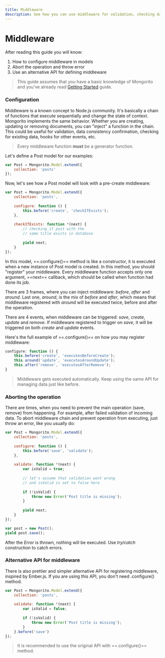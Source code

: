 ```yaml
---
title: Middleware
description: See how you can use middleware for validation, checking data consistency and other.
---
```


# Middleware

After reading this guide you will know:

1. How to configure middleware in models
2. Abort the operation and throw error
3. Use an alternative API for defining middleware

> This guide assumes that you have a basic knowledge of Mongorito and you've already read [Getting Started](/guides/getting-started) guide.

### Configuration

Middleware is a known concept to Node.js community.
It's basically a chain of functions that execute sequentially and change the state of context.
Mongorito implements the same behavior.
Whether you are creating, updating or removing documents, you can "inject" a function in the chain.
This could be useful for validation, data consistency confirmation, checking for existing data, hooks for other events, etc.

> Every middleware function **must** be a generator function.

Let's define a Post model for our examples:

```javascript
var Post = Mongorito.Model.extend({
	collection: 'posts'
});
```

Now, let's see how a Post model will look with a pre-create middleware:

```javascript
var Post = Mongorito.Model.extend({
	collection: 'posts',
	
	configure: function () {
		this.before('create', 'checkIfExists');
	},
	
	checkIfExists: function *(next) {
		// checking if post with the
		// same title exists in database
		
		yield next;
	}
});
```

In this model, ==.configure()== method is like a constructor, it is executed when a new instance of Post model is created.
In this method, you should "register" your middleware.
Every middleware function accepts only one argument, ==next== callback, which should be called when function had done its job.

There are 3 frames, where you can inject middleware: *before*, *after* and *around*.
Last one, *around*, is the mix of *before* and *after*, which means that middleware registered with *around* will be executed twice, before and after the operation.

There are 4 events, when middleware can be triggered: *save*, *create*, *update* and *remove*.
If middleware registered to trigger on *save*, it will be triggered on both *create* and *update* events.

Here's the full example of ==.configure()== on how you may register middleware:

```javascript
configure: function () {
	this.before('create', 'executesBeforeCreate');
	this.around('update', 'executesAroundUpdate');
	this.after('remove', 'executesAfterRemove');
}
```

> Middleware gets executed automatically. Keep using the same API for managing data just like before.

### Aborting the operation

There are times, when you need to prevent the main operation (save, remove) from happening.
For example, after failed validation of incoming data.
To abort middleware chain and prevent operation from executing, just throw an error, like you usually do:

```javascript
var Post = Mongorito.Model.extend({
	collection: 'posts',
	
	configure: function () {
		this.before('save', 'validate');
	},
	
	validate: function *(next) {
		var isValid = true;
		
		// let's assume that validation went wrong
		// and isValid is set to false here
		
		if (!isValid) {
			throw new Error('Post title is missing');
		}
		
		yield next;
	}
});

var post = new Post();
yield post.save();
```

After the *Error* is thrown, nothing will be executed.
Use *try/catch* construction to catch errors.


### Alternative API for middleware

There is also prettier and simpler alternative API for registering middleware, inspired by Ember.js.
If you are using this API, you don't need .configure() method.

```javascript
var Post = Mongorito.Model.extend({
	collection: 'posts',
	
	validate: function *(next) {
		var isValid = false;
		
		if (!isValid) {
			throw new Error('Post title is missing');
		}
	}.before('save')
});
```

> It is recommended to use the original API with ==.configure()== method.